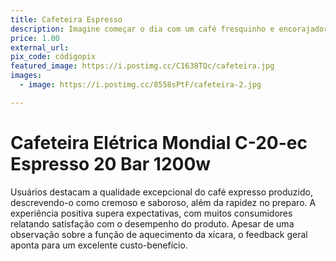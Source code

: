 ```yaml
---
title: Cafeteira Espresso
description: Imagine começar o dia com um café fresquinho e encorajador. Isso é praticamente a receita para um casamento feliz, afinal, café resolve 90% dos problemas matinais. E ainda vai te garantir um convite vitalício para tomar aquele espresso aqui em casa.
price: 1.00
external_url: 
pix_code: códigopix
featured_image: https://i.postimg.cc/C1638TQc/cafeteira.jpg
images:
  - image: https://i.postimg.cc/8558sPtF/cafeteira-2.jpg

---
```

# Cafeteira Elétrica Mondial C-20-ec Espresso 20 Bar 1200w

Usuários destacam a qualidade excepcional do café expresso produzido, descrevendo-o como cremoso e saboroso, além da rapidez no preparo. A experiência positiva supera expectativas, com muitos consumidores relatando satisfação com o desempenho do produto. Apesar de uma observação sobre a função de aquecimento da xícara, o feedback geral aponta para um excelente custo-benefício.